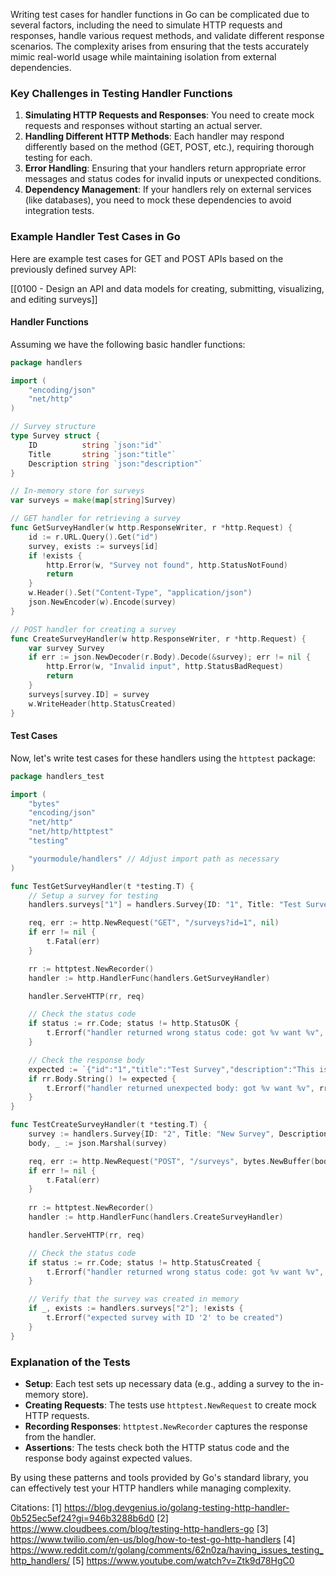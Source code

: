 Writing test cases for handler functions in Go can be complicated due to several factors, including the need to simulate HTTP requests and responses, handle various request methods, and validate different response scenarios. The complexity arises from ensuring that the tests accurately mimic real-world usage while maintaining isolation from external dependencies.

### Key Challenges in Testing Handler Functions

1. **Simulating HTTP Requests and Responses**: You need to create mock requests and responses without starting an actual server.
2. **Handling Different HTTP Methods**: Each handler may respond differently based on the method (GET, POST, etc.), requiring thorough testing for each.
3. **Error Handling**: Ensuring that your handlers return appropriate error messages and status codes for invalid inputs or unexpected conditions.
4. **Dependency Management**: If your handlers rely on external services (like databases), you need to mock these dependencies to avoid integration tests.

### Example Handler Test Cases in Go

Here are example test cases for GET and POST APIs based on the previously defined survey API:

[[0100 - Design an API and data models for creating, submitting, visualizing, and editing surveys]]
#### Handler Functions

Assuming we have the following basic handler functions:

```go
package handlers

import (
    "encoding/json"
    "net/http"
)

// Survey structure
type Survey struct {
    ID          string `json:"id"`
    Title       string `json:"title"`
    Description string `json:"description"`
}

// In-memory store for surveys
var surveys = make(map[string]Survey)

// GET handler for retrieving a survey
func GetSurveyHandler(w http.ResponseWriter, r *http.Request) {
    id := r.URL.Query().Get("id")
    survey, exists := surveys[id]
    if !exists {
        http.Error(w, "Survey not found", http.StatusNotFound)
        return
    }
    w.Header().Set("Content-Type", "application/json")
    json.NewEncoder(w).Encode(survey)
}

// POST handler for creating a survey
func CreateSurveyHandler(w http.ResponseWriter, r *http.Request) {
    var survey Survey
    if err := json.NewDecoder(r.Body).Decode(&survey); err != nil {
        http.Error(w, "Invalid input", http.StatusBadRequest)
        return
    }
    surveys[survey.ID] = survey
    w.WriteHeader(http.StatusCreated)
}
```

#### Test Cases

Now, let's write test cases for these handlers using the `httptest` package:

```go
package handlers_test

import (
    "bytes"
    "encoding/json"
    "net/http"
    "net/http/httptest"
    "testing"

    "yourmodule/handlers" // Adjust import path as necessary
)

func TestGetSurveyHandler(t *testing.T) {
    // Setup a survey for testing
    handlers.surveys["1"] = handlers.Survey{ID: "1", Title: "Test Survey", Description: "This is a test."}

    req, err := http.NewRequest("GET", "/surveys?id=1", nil)
    if err != nil {
        t.Fatal(err)
    }

    rr := httptest.NewRecorder()
    handler := http.HandlerFunc(handlers.GetSurveyHandler)

    handler.ServeHTTP(rr, req)

    // Check the status code
    if status := rr.Code; status != http.StatusOK {
        t.Errorf("handler returned wrong status code: got %v want %v", status, http.StatusOK)
    }

    // Check the response body
    expected := `{"id":"1","title":"Test Survey","description":"This is a test."}`
    if rr.Body.String() != expected {
        t.Errorf("handler returned unexpected body: got %v want %v", rr.Body.String(), expected)
    }
}

func TestCreateSurveyHandler(t *testing.T) {
    survey := handlers.Survey{ID: "2", Title: "New Survey", Description: "This is another test."}
    body, _ := json.Marshal(survey)

    req, err := http.NewRequest("POST", "/surveys", bytes.NewBuffer(body))
    if err != nil {
        t.Fatal(err)
    }
    
    rr := httptest.NewRecorder()
    handler := http.HandlerFunc(handlers.CreateSurveyHandler)

    handler.ServeHTTP(rr, req)

    // Check the status code
    if status := rr.Code; status != http.StatusCreated {
        t.Errorf("handler returned wrong status code: got %v want %v", status, http.StatusCreated)
    }

    // Verify that the survey was created in memory
    if _, exists := handlers.surveys["2"]; !exists {
        t.Errorf("expected survey with ID '2' to be created")
    }
}
```

### Explanation of the Tests

- **Setup**: Each test sets up necessary data (e.g., adding a survey to the in-memory store).
- **Creating Requests**: The tests use `httptest.NewRequest` to create mock HTTP requests.
- **Recording Responses**: `httptest.NewRecorder` captures the response from the handler.
- **Assertions**: The tests check both the HTTP status code and the response body against expected values.

By using these patterns and tools provided by Go's standard library, you can effectively test your HTTP handlers while managing complexity.

Citations:
[1] https://blog.devgenius.io/golang-testing-http-handler-0b525ec5ef24?gi=946b3288b6d0
[2] https://www.cloudbees.com/blog/testing-http-handlers-go
[3] https://www.twilio.com/en-us/blog/how-to-test-go-http-handlers
[4] https://www.reddit.com/r/golang/comments/62n0za/having_issues_testing_http_handlers/
[5] https://www.youtube.com/watch?v=Ztk9d78HgC0